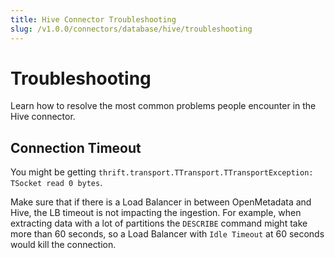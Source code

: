 ```yaml
---
title: Hive Connector Troubleshooting
slug: /v1.0.0/connectors/database/hive/troubleshooting
---
```


# Troubleshooting

Learn how to resolve the most common problems people encounter in the Hive connector.

## Connection Timeout

You might be getting `thrift.transport.TTransport.TTransportException: TSocket read 0 bytes`.

Make sure that if there is a Load Balancer in between OpenMetadata and Hive, the LB timeout
is not impacting the ingestion. For example, when extracting data with a lot of partitions the `DESCRIBE`
command might take more than 60 seconds, so a Load Balancer with `Idle Timeout` at 60 seconds would
kill the connection.
